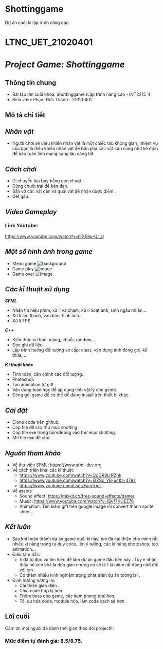 # Shottinggame
Dự án cuối kì lập trình nâng cao 

# LTNC_UET_21020401

# _Project Game: Shottinggame_

## Thông tin chung
- Bài tập lớn cuối khóa: Shottinggame (Lập trình nâng cao - INT2215 1)
- Sinh viên: Phạm Đức Thành - 21020401



## Mô tả chi tiết
## _Nhân vật_
- Người chơi sẽ điều khiển nhân vật là một chiếc tàu không gian, nhiệm vụ của bạn là điều khiển nhân vật để bắn phá các vật cản cũng như kẻ địch để bảo toàn tính mạng càng lâu càng tốt.



## _Cách chơi_
- Di chuyển tàu bay bằng con chuột. 
- Dùng chuột trái để bắn đạn.
- Bắn vỡ các vật cản và quái vật để nhận được điểm .
- Gét gâu.


## _Video Gameplay_

### Link Youtube: 
https://www.youtube.com/watch?v=IFX58u-Qt_U


## _Một số hình ảnh trong game_
- Menu game
![background](https://user-images.githubusercontent.com/100608850/170094209-6137a85c-193c-45a2-8afd-c6612a22357c.jpg)
- Game play
![image](https://user-images.githubusercontent.com/100608850/170094417-7d4caf03-b306-4995-b0b8-deb2023688c6.png)
- Game over
![image](https://user-images.githubusercontent.com/100608850/170094552-a1bc21bd-5722-443b-9d0c-56152fb30115.png)


## _Các kĩ thuật sử dụng_

_**SFML**_
- Nhận tín hiệu phím, xử lí va chạm, xử lí hoạt ảnh, sinh ngẫu nhiên...
- Xử lí âm thanh, văn bản, hình ảnh...
- Xử lí FPS

_**C++**_
- Kiến thức cơ bản: mảng, chuỗi, random,...
- Đọc ghi dữ liệu 
- Lập trình hướng đối tượng sơ cấp: class, vận dụng tính đóng gói, kế thừa,...

_**Kĩ thuật khác**_
- Tính toán, căn chỉnh các đối tượng.
- Photoshop
- Tạo animation từ gift
- Vận dụng toán học để áp dụng tính vật lý cho game.
- Đóng gói game để có thể dễ dàng install trên thiết bị khác.



## _Cài đặt_
- Clone code trên github.
- Cop file dll vào thư mục shotting.
- Cop file exe trong bùn/debug vào thư mục shotting.
- Mở file exe để chơi.
## _Nguồn tham khảo_
- Về thư viện SFML: https://www.sfml-dev.org
- Về cách triển khai các kĩ thuật:
    - https://www.youtube.com/watch?v=QgDR8LrRZhk
    - https://www.youtube.com/watch?v=EIZSc_YB-uc&t=478s
    - https://www.youtube.com/user/FamTrinli
- Về assets
    - Sound effect: https://mixkit.co/free-sound-effects/game/
    - Music: https://www.youtube.com/watch?v=IBvf7KUEZ78
    - Animation: Tìm kiếm gift trên google image rồi convert thành sprite sheet.

## _Kết luận_
- Sau khi hoàn thành dự án game cuối kì này, em đã cải thiện cho mình rất nhiều kĩ năng trong tư duy code, lên ý tưởng, các kĩ năng photoshop, tạo animation...
- Điều tâm đắc:
    - E đã tự đọc và tìm hiểu để làm dự án game đầu tiên này . Tuy e nhận thấy nó còn khá là đơn giản nhưng nó sẽ là 1 kỉ niệm rất đáng nhớ đối với em .
    - Có thêm nhiều kinh nghiệm trong phát triển dự án tương lai .
- Định hướng tương lai:
    - Cải thiện giao diện .
    - Chia code hợp lý hơn.
    - Thêm boss cho game, các item phong phú hơn.
    - Tối ưu hóa code, module hóa, làm code sạch sẽ hơn.

## Lời cuối
  Cảm ơn mọi người đã dành thời gian theo dõi project!!!
  
  
  
 ### Mức điểm tự đánh giá: 8.5/8.75.
